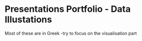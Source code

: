 # Presentations Portfolio - Data Illustations

Most of these are in Greek -try to focus on the visualisation part
